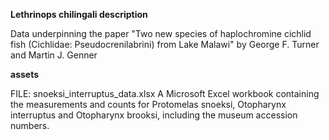 
**Lethrinops chilingali description**

Data underpinning the paper "Two new species of haplochromine cichlid fish (Cichlidae: Pseudocrenilabrini) from Lake Malawi" by George F. Turner and Martin J. Genner

**assets**

FILE: snoeksi_interruptus_data.xlsx
A Microsoft Excel workbook containing the measurements and counts for Protomelas snoeksi, Otopharynx interruptus and Otopharynx brooksi, including the museum accession numbers.
